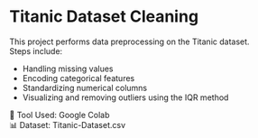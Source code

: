 # Titanic Dataset Cleaning

This project performs data preprocessing on the Titanic dataset.  
Steps include:
- Handling missing values  
- Encoding categorical features  
- Standardizing numerical columns  
- Visualizing and removing outliers using the IQR method

📁 Tool Used: Google Colab  
📊 Dataset: Titanic-Dataset.csv  
